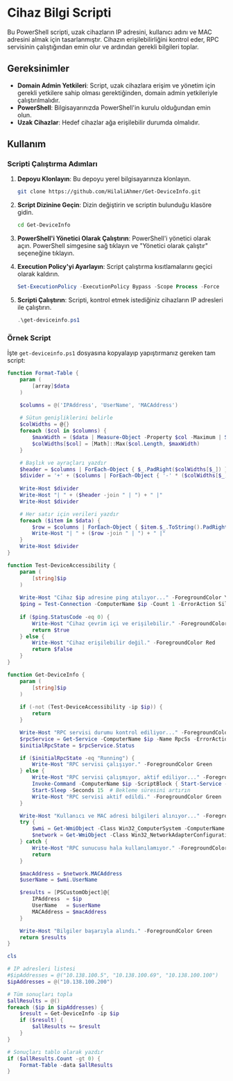 # Cihaz Bilgi Scripti

Bu PowerShell scripti, uzak cihazların IP adresini, kullanıcı adını ve MAC adresini almak için tasarlanmıştır. Cihazın erişilebilirliğini kontrol eder, RPC servisinin çalıştığından emin olur ve ardından gerekli bilgileri toplar.

## Gereksinimler

- **Domain Admin Yetkileri**: Script, uzak cihazlara erişim ve yönetim için gerekli yetkilere sahip olması gerektiğinden, domain admin yetkileriyle çalıştırılmalıdır.
- **PowerShell**: Bilgisayarınızda PowerShell'in kurulu olduğundan emin olun.
- **Uzak Cihazlar**: Hedef cihazlar ağa erişilebilir durumda olmalıdır.

## Kullanım

### Scripti Çalıştırma Adımları

1. **Depoyu Klonlayın**: Bu depoyu yerel bilgisayarınıza klonlayın.
    ```sh
    git clone https://github.com/HilaliAhmer/Get-DeviceInfo.git
    ```

2. **Script Dizinine Geçin**: Dizin değiştirin ve scriptin bulunduğu klasöre gidin.
    ```sh
    cd Get-DeviceInfo
    ```

3. **PowerShell'i Yönetici Olarak Çalıştırın**: PowerShell'i yönetici olarak açın. PowerShell simgesine sağ tıklayın ve "Yönetici olarak çalıştır" seçeneğine tıklayın.

4. **Execution Policy'yi Ayarlayın**: Script çalıştırma kısıtlamalarını geçici olarak kaldırın.
    ```powershell
    Set-ExecutionPolicy -ExecutionPolicy Bypass -Scope Process -Force
    ```

5. **Scripti Çalıştırın**: Scripti, kontrol etmek istediğiniz cihazların IP adresleri ile çalıştırın.
    ```powershell
    .\get-deviceinfo.ps1
    ```

### Örnek Script

İşte `get-deviceinfo.ps1` dosyasına kopyalayıp yapıştırmanız gereken tam script:

```powershell
function Format-Table {
    param (
        [array]$data
    )

    $columns = @('IPAddress', 'UserName', 'MACAddress')
    
    # Sütun genişliklerini belirle
    $colWidths = @{}
    foreach ($col in $columns) {
        $maxWidth = ($data | Measure-Object -Property $col -Maximum | Select-Object -ExpandProperty Maximum).Length
        $colWidths[$col] = [Math]::Max($col.Length, $maxWidth)
    }

    # Başlık ve ayraçları yazdır
    $header = $columns | ForEach-Object { $_.PadRight($colWidths[$_]) }
    $divider = '+' + ($columns | ForEach-Object { '-' * ($colWidths[$_] + 2) }) -join '+' + '+'
    
    Write-Host $divider
    Write-Host "| " + ($header -join " | ") + " |"
    Write-Host $divider

    # Her satır için verileri yazdır
    foreach ($item in $data) {
        $row = $columns | ForEach-Object { $item.$_.ToString().PadRight($colWidths[$_]) }
        Write-Host "| " + ($row -join " | ") + " |"
    }
    Write-Host $divider
}

function Test-DeviceAccessibility {
    param (
        [string]$ip
    )
    
    Write-Host "Cihaz $ip adresine ping atılıyor..." -ForegroundColor Yellow
    $ping = Test-Connection -ComputerName $ip -Count 1 -ErrorAction SilentlyContinue
    
    if ($ping.StatusCode -eq 0) {
        Write-Host "Cihaz çevrim içi ve erişilebilir." -ForegroundColor Green
        return $true
    } else {
        Write-Host "Cihaz erişilebilir değil." -ForegroundColor Red
        return $false
    }
}

function Get-DeviceInfo {
    param (
        [string]$ip
    )
    
    if (-not (Test-DeviceAccessibility -ip $ip)) {
        return
    }

    Write-Host "RPC servisi durumu kontrol ediliyor..." -ForegroundColor Yellow
    $rpcService = Get-Service -ComputerName $ip -Name RpcSs -ErrorAction SilentlyContinue
    $initialRpcState = $rpcService.Status

    if ($initialRpcState -eq "Running") {
        Write-Host "RPC servisi çalışıyor." -ForegroundColor Green
    } else {
        Write-Host "RPC servisi çalışmıyor, aktif ediliyor..." -ForegroundColor Red
        Invoke-Command -ComputerName $ip -ScriptBlock { Start-Service -Name RpcSs } -ErrorAction SilentlyContinue
        Start-Sleep -Seconds 15  # Bekleme süresini artırın
        Write-Host "RPC servisi aktif edildi." -ForegroundColor Green
    }

    Write-Host "Kullanıcı ve MAC adresi bilgileri alınıyor..." -ForegroundColor Yellow
    try {
        $wmi = Get-WmiObject -Class Win32_ComputerSystem -ComputerName $ip -ErrorAction Stop
        $network = Get-WmiObject -Class Win32_NetworkAdapterConfiguration -ComputerName $ip -Filter "IPEnabled = True" -ErrorAction Stop
    } catch {
        Write-Host "RPC sunucusu hala kullanılamıyor." -ForegroundColor Red
        return
    }

    $macAddress = $network.MACAddress
    $userName = $wmi.UserName

    $results = [PSCustomObject]@{
        IPAddress  = $ip
        UserName   = $userName
        MACAddress = $macAddress
    }

    Write-Host "Bilgiler başarıyla alındı." -ForegroundColor Green
    return $results
}

cls

# IP adresleri listesi
#$ipAddresses = @("10.138.100.5", "10.138.100.69", "10.138.100.100")
$ipAddresses = @("10.138.100.200")

# Tüm sonuçları topla
$allResults = @()
foreach ($ip in $ipAddresses) {
    $result = Get-DeviceInfo -ip $ip
    if ($result) {
        $allResults += $result
    }
}

# Sonuçları tablo olarak yazdır
if ($allResults.Count -gt 0) {
    Format-Table -data $allResults
}
